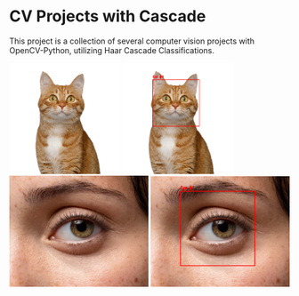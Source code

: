 # CV Projects with Cascade

This project is a collection of several computer vision projects with OpenCV-Python, utilizing Haar Cascade Classifications.

<img src='images/cats1.jpg' width=200>
<img src='output/cat1output.png' width=200>
<br />
<img src='images/eyes2.jpg' width=250>
<img src='output/eyes2output.png' width=250>
